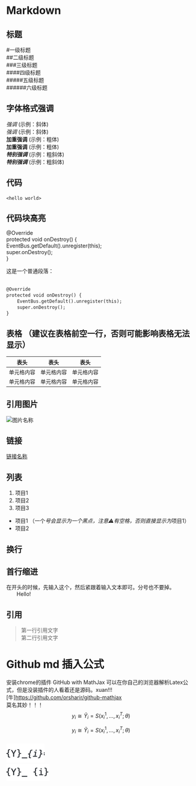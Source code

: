 # Markdown
## 标题
#一级标题  
##二级标题  
###三级标题  
####四级标题  
#####五级标题  
######六级标题  
  
## 字体格式强调
*强调*  (示例：斜体)  
_强调_  (示例：斜体)  
**加重强调**  (示例：粗体)  
__加重强调__ (示例：粗体)  
***特别强调*** (示例：粗斜体)  
___特别强调___  (示例：粗斜体)  
  
## 代码
`<hello world>` 
  
## 代码块高亮  
@Override  
protected void onDestroy() {  
    EventBus.getDefault().unregister(this);  
    super.onDestroy();  
}  
  
<p>这是一个普通段落：</p>

<pre><code>
@Override  
protected void onDestroy() {  
    EventBus.getDefault().unregister(this);  
    super.onDestroy();  
}  
</code></pre>
  
## 表格 （建议在表格前空一行，否则可能影响表格无法显示）
  
表头  | 表头  | 表头
---- | ----- | ------ 
单元格内容  | 单元格内容 | 单元格内容
单元格内容  | 单元格内容 | 单元格内容 
  
## 引用图片
![图片名称](https://www.baidu.com/img/bd_logo1.png) 
## 链接
[链接名称](https://www.baidu.com/)  

## 列表
1. 项目1   
2. 项目2   
3. 项目3   
  * 项目1 （一个*号会显示为一个黑点，注意⚠️有空格，否则直接显示为*项目1）  
  * 项目2   
  
## 换行
  
## 首行缩进
在开头的时候，先输入这个，然后紧跟着输入文本即可。分号也不要掉。  
&#160; &#160; &#160; &#160;Hello!
  
  
## 引用
> 第一行引用文字   
> 第二行引用文字 

# Github md 插入公式  
安装chrome的插件 GitHub with MathJax 可以在你自己的浏览器解析Latex公式，但是没装插件的人看着还是源码。xuan!!!  
[牛]https://github.com/orsharir/github-mathjax  
莫名其妙！！！
$$
y_{i} \cong \widetilde{Y}_{i}=S\left(x_{i}^{1}, \ldots, x_{i}^{T} ; \theta\right)
$$
  
$$
y_{i} \cong \widetilde{Y}_ {i}=S\left(x_{i}^{1}, \ldots, x_{i}^{T} ; \theta\right)
$$  
![error](https://github.com/David-on-Code/md_using/blob/master/e.png)  
![right](https://github.com/David-on-Code/md_using/blob/master/r.png)
